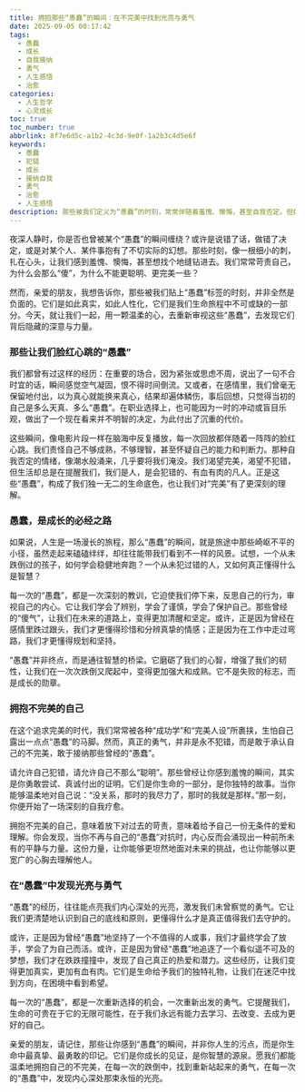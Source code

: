 ```yaml
---
title: 拥抱那些“愚蠢”的瞬间：在不完美中找到光亮与勇气
date: 2025-09-05 00:17:42
tags:
  - 愚蠢
  - 成长
  - 自我接纳
  - 勇气
  - 人生感悟
  - 治愈
categories:
  - 人生哲学
  - 心灵成长
toc: true
toc_number: true
abbrlink: 8f7e6d5c-a1b2-4c3d-9e0f-1a2b3c4d5e6f
keywords:
  - 愚蠢
  - 犯错
  - 成长
  - 接纳自我
  - 勇气
  - 治愈
  - 人生感悟
description: 那些被我们定义为“愚蠢”的时刻，常常伴随着羞愧、懊悔，甚至自我否定。但如果换个角度看，这些看似不完美的瞬间，或许正是我们生命中最真挚、最勇敢的印记。它们是成长的必经之路，是自我接纳的起点，更是我们发现内心光亮与勇气的契机。这篇文章，想与你一同温柔地审视这些“愚蠢”，并从中汲取前行的力量。
---
```


夜深人静时，你是否也曾被某个“愚蠢”的瞬间缠绕？或许是说错了话，做错了决定，或是对某个人、某件事抱有了不切实际的幻想。那些时刻，像一根细小的刺，扎在心头，让我们感到羞愧、懊悔，甚至想找个地缝钻进去。我们常常苛责自己，为什么会那么“傻”，为什么不能更聪明、更完美一些？

然而，亲爱的朋友，我想告诉你，那些被我们贴上“愚蠢”标签的时刻，并非全然是负面的。它们是如此真实，如此人性化，它们是我们生命旅程中不可或缺的一部分。今天，就让我们一起，用一颗温柔的心，去重新审视这些“愚蠢”，去发现它们背后隐藏的深意与力量。

### 那些让我们脸红心跳的“愚蠢”

我们都曾有过这样的经历：在重要的场合，因为紧张或思虑不周，说出了一句不合时宜的话，瞬间感觉空气凝固，恨不得时间倒流。又或者，在感情里，我们曾毫无保留地付出，以为真心就能换来真心，结果却遍体鳞伤，事后回想，只觉得当初的自己是多么天真、多么“愚蠢”。在职业选择上，也可能因为一时的冲动或盲目乐观，做出了一个现在看来并不明智的决定，为此付出了沉重的代价。

这些瞬间，像电影片段一样在脑海中反复播放，每一次回放都伴随着一阵阵的脸红心跳。我们责怪自己不够成熟，不够理智，甚至怀疑自己的能力和判断力。那种自我否定的情绪，像潮水般涌来，几乎要将我们淹没。我们渴望完美，渴望不犯错，但生活却总是在提醒我们，我们是人，是会犯错的、有血有肉的凡人。正是这些“愚蠢”，构成了我们独一无二的生命底色，也让我们对“完美”有了更深刻的理解。

### 愚蠢，是成长的必经之路

如果说，人生是一场漫长的旅程，那么“愚蠢”的瞬间，就是旅途中那些崎岖不平的小径，虽然走起来磕磕绊绊，却往往能带我们看到不一样的风景。试想，一个从未跌倒过的孩子，如何学会稳健地奔跑？一个从未犯过错的人，又如何真正懂得什么是智慧？

每一次的“愚蠢”，都是一次深刻的教训，它迫使我们停下来，反思自己的行为，审视自己的内心。它让我们学会了辨别，学会了谨慎，学会了保护自己。那些曾经的“傻气”，让我们在未来的道路上，变得更加清醒和坚定。或许，正是因为曾经在感情里跌过跟头，我们才更懂得珍惜和分辨真挚的情感；正是因为在工作中走过弯路，我们才更懂得规划和坚持。

“愚蠢”并非终点，而是通往智慧的桥梁。它磨砺了我们的心智，增强了我们的韧性，让我们在一次次跌倒又爬起中，变得更加强大和成熟。它不是失败的标志，而是成长的勋章。

### 拥抱不完美的自己

在这个追求完美的时代，我们常常被各种“成功学”和“完美人设”所裹挟，生怕自己露出一点点“愚蠢”的马脚。然而，真正的勇气，并非是永不犯错，而是敢于承认自己的不完美，敢于接纳那些曾经的“愚蠢”。

请允许自己犯错，请允许自己不那么“聪明”。那些曾经让你感到羞愧的瞬间，其实是你勇敢尝试、真诚付出的证明。它们是你生命的一部分，是你独特的故事。当你能够温柔地对自己说：“没关系，那时的我尽力了，那时的我就是那样。”那一刻，你便开始了一场深刻的自我疗愈。

拥抱不完美的自己，意味着放下对过去的苛责，意味着给予自己一份无条件的爱和理解。你会发现，当你不再与自己的“愚蠢”对抗时，内心反而会涌现出一种前所未有的平静与力量。这份力量，让你能够更坦然地面对未来的挑战，也让你能够以更宽广的心胸去理解他人。

### 在“愚蠢”中发现光亮与勇气

“愚蠢”的经历，往往能点亮我们内心深处的光亮，激发我们未曾察觉的勇气。它让我们更清楚地认识到自己的底线和原则，更懂得什么才是真正值得我们去守护的。

或许，正是因为曾经“愚蠢”地坚持了一个不值得的人或事，我们才最终学会了放手，学会了为自己而活。或许，正是因为曾经“愚蠢”地追逐了一个看似遥不可及的梦想，我们才在跌跌撞撞中，发现了自己真正的热爱和潜力。这些经历，让我们变得更加真实，更加有血有肉。它们是生命给予我们的独特礼物，让我们在迷茫中找到方向，在困境中看到希望。

每一次的“愚蠢”，都是一次重新选择的机会，一次重新出发的勇气。它提醒我们，生命的可贵在于它的无限可能性，在于我们永远有能力去学习、去改变、去成为更好的自己。

亲爱的朋友，请记住，那些让你感到“愚蠢”的瞬间，并非你人生的污点，而是你生命中最真挚、最勇敢的印记。它们是你成长的见证，是你智慧的源泉。愿我们都能温柔地拥抱自己的不完美，在每一次的跌倒中，找到重新站起来的勇气，在每一次的“愚蠢”中，发现内心深处那束永恒的光亮。
